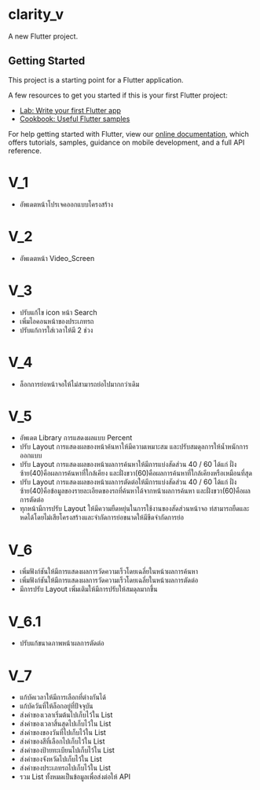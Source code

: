# clarity_v

A new Flutter project.

## Getting Started

This project is a starting point for a Flutter application.

A few resources to get you started if this is your first Flutter project:

- [Lab: Write your first Flutter app](https://flutter.dev/docs/get-started/codelab)
- [Cookbook: Useful Flutter samples](https://flutter.dev/docs/cookbook)

For help getting started with Flutter, view our
[online documentation](https://flutter.dev/docs), which offers tutorials,
samples, guidance on mobile development, and a full API reference.

# V_1
 - อัพเดตหน้าโปรเจคออกแบบโครงสร้าง

# V_2
 - อัพเดตหน้า Video_Screen

# V_3
 - ปรับแก้ไข icon หน้า Search
 - เพิ่มไอคอนหน้าของประเภทรถ
 - ปรับแก้การใส่เวลาให้มี 2 ช่วง

# V_4
 - ล็อกการย่อหน้าจอให้ไม่สามารถย่อไปมากกว่าเดิม

# V_5
 - อัพเดต Library การแสดงผลแบบ Percent 
 - ปรับ Layout การแสดงผลของหน้าค้นหาให้มีความเหมาะสม และปรับสมดุลการให้น้ำหนักการออกแบบ
 - ปรับ Layout การแสดงผลของหน้าผลการค้นหาให้มีการแบ่งสัดส่วน 40 / 60 ได้แก่ ฝั่งซ้าย(40)คือผลการค้นหาที่ใกล้เคียง และฝั่งขวา(60)คือผลการค้นหาที่ใกล้เคียงหรือเหมือนที่สุด
 - ปรับ Layout การแสดงผลของหน้าผลการตัดต่อให้มีการแบ่งสัดส่วน 40 / 60 ได้แก่ ฝั่งซ้าย(40)คือข้อมูลของรายละเอียดของรถที่ค้นหาได้จากหน้าผลการค้นหา และฝั่งขวา(60)คือผลการตัดต่อ
 - ทุกหน้ามีการปรับ Layout ให้มีความยืดหยุ่นในการใช้งานของสัดส่วนหน้าจอ ท่สามารถยืดและหดได้โดยไม่เสียโครงสร้างและจำกัดการย่อขนาดให้มีขีดจำกัดการย่อ

# V_6
 - เพิ่มฟังก์ชันให้มีการแสดงผลการวัดความเร็วโดยเฉลี่ยในหน้าผลการค้นหา
 - เพิ่มฟังก์ชันให้มีการแสดงผลการวัดความเร็วโดยเฉลี่ยในหน้าผลการตัดต่อ
 - มีการปรับ Layout เพิ่มเติมให้มีการปรับให้สมดุลมากขึ้น
# V_6.1
 - ปรับแก้ขนาดภาพหน้าผลการตัดต่อ

# V_7
 - แก้บัคเวลาให้มีการเลือกที่ต่างกันได้
 - แก้บัควันที่ให้ล็อกอยู่ที่ปัจจุบัน
 - ส่งค่าของเวลาเริ่มต้นไปเก็บไว้ใน List
 - ส่งค่าของเวลาสิ้นสุดไปเก็บไว้ใน List
 - ส่งค่าของของวันที่ไปเก็บไว้ใน List
 - ส่งค่าของสีที่เลือกไปเก็บไว้ใน List
 - ส่งค่าของป้ายทะเบียนไปเก็บไว้ใน List
 - ส่งค่าของจังหวัดไปเก็บไว้ใน List
 - ส่งค่าของประเภทรถไปเก็บไว้ใน List
 - รวม List ทั้งหมดเป็นข้อมูลเพื่อส่งต่อให้ API
